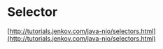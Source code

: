 # Selector

[http://tutorials.jenkov.com/java-nio/selectors.html](http://tutorials.jenkov.com/java-nio/selectors.html)

